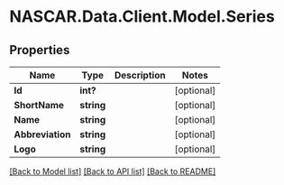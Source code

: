 # NASCAR.Data.Client.Model.Series
## Properties

Name | Type | Description | Notes
------------ | ------------- | ------------- | -------------
**Id** | **int?** |  | [optional] 
**ShortName** | **string** |  | [optional] 
**Name** | **string** |  | [optional] 
**Abbreviation** | **string** |  | [optional] 
**Logo** | **string** |  | [optional] 

[[Back to Model list]](../README.md#documentation-for-models) [[Back to API list]](../README.md#documentation-for-api-endpoints) [[Back to README]](../README.md)

